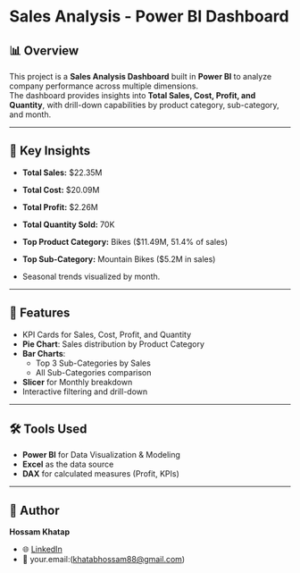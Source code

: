 # Sales Analysis - Power BI Dashboard

## 📊 Overview
This project is a **Sales Analysis Dashboard** built in **Power BI** to analyze company performance across multiple dimensions.  
The dashboard provides insights into **Total Sales, Cost, Profit, and Quantity**, with drill-down capabilities by product category, sub-category, and month.

---

## 🚀 Key Insights
- **Total Sales:** $22.35M  
- **Total Cost:** $20.09M  
- **Total Profit:** $2.26M  
- **Total Quantity Sold:** 70K  

- **Top Product Category:** Bikes ($11.49M, 51.4% of sales)  
- **Top Sub-Category:** Mountain Bikes ($5.2M in sales)  
- Seasonal trends visualized by month.

---

## 📌 Features
- KPI Cards for Sales, Cost, Profit, and Quantity  
- **Pie Chart**: Sales distribution by Product Category  
- **Bar Charts**:  
  - Top 3 Sub-Categories by Sales  
  - All Sub-Categories comparison  
- **Slicer** for Monthly breakdown  
- Interactive filtering and drill-down  

---

## 🛠️ Tools Used
- **Power BI** for Data Visualization & Modeling  
- **Excel** as the data source  
- **DAX** for calculated measures (Profit, KPIs)

---



## 👤 Author
**Hossam Khatap**  
- 🌐 [LinkedIn](http://linkedin.com/in/hossam-khatap-ab3104242)  
- 📧 your.email:(khatabhossam88@gmail.com) 

